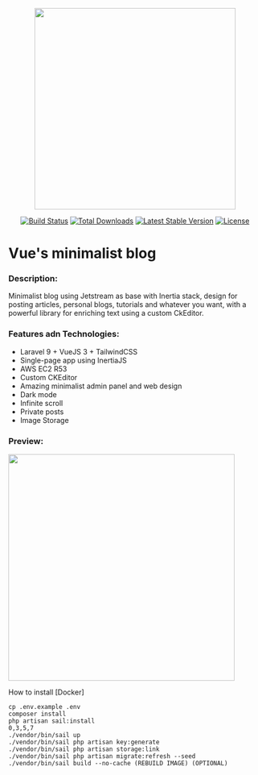 <p align="center"><a href="https://laravel.com" target="_blank"><img src="https://raw.githubusercontent.com/laravel/art/master/logo-lockup/5%20SVG/2%20CMYK/1%20Full%20Color/laravel-logolockup-cmyk-red.svg" width="400"></a></p>

<p align="center">
<a href="https://travis-ci.org/laravel/framework"><img src="https://travis-ci.org/laravel/framework.svg" alt="Build Status"></a>
<a href="https://packagist.org/packages/laravel/framework"><img src="https://img.shields.io/packagist/dt/laravel/framework" alt="Total Downloads"></a>
<a href="https://packagist.org/packages/laravel/framework"><img src="https://img.shields.io/packagist/v/laravel/framework" alt="Latest Stable Version"></a>
<a href="https://packagist.org/packages/laravel/framework"><img src="https://img.shields.io/packagist/l/laravel/framework" alt="License"></a>
</p>

# Vue's minimalist blog
### Description: 
Minimalist blog using Jetstream as base with Inertia stack, design for posting articles, personal blogs, tutorials and whatever you want, with a powerful library for enriching text using a custom CkEditor.

### Features adn Technologies:
* Laravel 9 + VueJS 3 + TailwindCSS
* Single-page app using InertiaJS
* AWS EC2 R53
* Custom CKEditor
* Amazing minimalist admin panel and web design
* Dark mode
* Infinite scroll
* Private posts
* Image Storage

### Preview:
<p> <img src="https://kuronneko.github.io/assets/img/portfolioblog.png" width="450"> </p>

How to install [Docker]

    cp .env.example .env
    composer install
    php artisan sail:install
    0,3,5,7
    ./vendor/bin/sail up
    ./vendor/bin/sail php artisan key:generate
    ./vendor/bin/sail php artisan storage:link
    ./vendor/bin/sail php artisan migrate:refresh --seed
    ./vendor/bin/sail build --no-cache (REBUILD IMAGE) (OPTIONAL)

